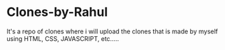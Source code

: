 # Clones-by-Rahul
It's a repo of clones where i will upload the clones that is made by myself using HTML, CSS, JAVASCRIPT, etc.....

